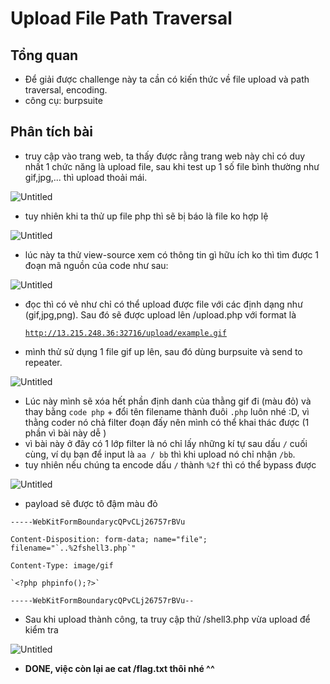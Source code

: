 # Upload File Path Traversal

## Tổng quan

- Để giải được challenge này ta cần có kiến thức về file upload và path traversal, encoding.
- công cụ: burpsuite

## Phân tích bài

- truy cập vào trang web, ta thấy được rằng trang web này chỉ có duy nhất 1 chức năng là upload file, sau khi test up 1 số file bình thường như gif,jpg,... thì upload thoải mái.

![Untitled](Upload%20File%20Path%20Traversal%20d9c4a315d6ea4adfb6c990b843c6b064/Untitled.png)

- tuy nhiên khi ta thử up file php thì sẽ bị báo là file ko hợp lệ

![Untitled](Upload%20File%20Path%20Traversal%20d9c4a315d6ea4adfb6c990b843c6b064/Untitled%201.png)

- lúc này ta thử view-source xem có thông tin gì hữu ích ko thì tìm được 1 đoạn mã nguồn của code như sau:

![Untitled](Upload%20File%20Path%20Traversal%20d9c4a315d6ea4adfb6c990b843c6b064/Untitled%202.png)

- đọc thì có vẻ như chỉ có thể upload được file với các định dạng như (gif,jpg,png). Sau đó sẽ được upload lên /upload.php với format là
    
    [`http://13.215.248.36:32716/upload/example.gif`](http://13.215.248.36:32716/upload/example.gif)
    
- mình thử sử dụng 1 file gif up lên, sau đó dùng burpsuite và send to repeater.

![Untitled](Upload%20File%20Path%20Traversal%20d9c4a315d6ea4adfb6c990b843c6b064/Untitled%203.png)

- Lúc này mình sẽ xóa hết phần định danh của thằng gif đi (màu đỏ) và thay bằng `code php` + đổi tên filename thành đuôi `.php` luôn nhé :D, vì thằng coder nó chả filter đoạn đấy nên mình có thể khai thác được (1 phần vì bài này dễ )
- vì bài này ở đây có 1 lớp filter là nó chỉ lấy những kí tự sau dấu `/` cuối cùng, ví dụ bạn để input là `aa / bb` thì khi upload nó chỉ nhận `/bb`.
- tuy nhiên nếu chúng ta encode dấu `/` thành `%2f` thì có thể bypass được

![Untitled](Upload%20File%20Path%20Traversal%20d9c4a315d6ea4adfb6c990b843c6b064/Untitled%204.png)

- payload sẽ được tô đậm màu đỏ

```visual-basic
-----WebKitFormBoundarycQPvCLj26757rBVu

Content-Disposition: form-data; name="file"; filename="`..%2fshell3.php`"

Content-Type: image/gif

`<?php phpinfo();?>`

-----WebKitFormBoundarycQPvCLj26757rBVu--
```

- Sau khi upload thành công, ta truy cập thử /shell3.php vừa upload để kiểm tra

![Untitled](Upload%20File%20Path%20Traversal%20d9c4a315d6ea4adfb6c990b843c6b064/Untitled%205.png)

- **DONE, việc còn lại ae cat /flag.txt thôi nhé ^^**